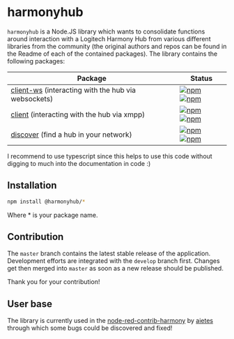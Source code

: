 # harmonyhub
`harmonyhub` is a Node.JS library which wants to consolidate functions around interaction with a Logitech Harmony Hub from various different libraries from the community (the original authors and repos can be found in the Readme of each of the contained packages).
The library contains the following packages:

Package | Status
------------ | -------------
[client-ws](/packages/client-ws) (interacting with the hub via websockets) | [![npm](https://img.shields.io/npm/v/%40harmonyhub/client-ws.svg)](https://npmjs.com/%40harmonyhub%2Fclient-ws) [![npm](https://img.shields.io/npm/dw/%40harmonyhub%2Fclient-ws.svg)](https://npmjs.com/%40harmonyhub%2Fclient-ws)
[client](/packages/client) (interacting with the hub via xmpp) | [![npm](https://img.shields.io/npm/v/%40harmonyhub/client.svg)](https://npmjs.com/%40harmonyhub%2Fclient) [![npm](https://img.shields.io/npm/dw/%40harmonyhub%2Fclient.svg)](https://npmjs.com/%40harmonyhub%2Fclient)
[discover](/packages/discover) (find a hub in your network) | [![npm](https://img.shields.io/npm/v/%40harmonyhub/discover.svg)](https://npmjs.com/%40harmonyhub%2Fdiscover) [![npm](https://img.shields.io/npm/dw/%40harmonyhub%2Fdiscover.svg)](https://npmjs.com/%40harmonyhub%2Fdiscover)

I recommend to use typescript since this helps to use this code without digging to much into the documentation in code :)

## Installation
```bash
npm install @harmonyhub/*
```
Where * is your package name.

## Contribution
The `master` branch contains the latest stable release of the application.
Development efforts are integrated with the `develop` branch first. Changes get then merged into `master` as soon as a new release should be published.

Thank you for your contribution!

## User base
The library is currently used in the [node-red-contrib-harmony](https://github.com/Aietes/node-red-contrib-harmony) by [aietes](https://github.com/Aietes) through which some bugs could be discovered and fixed!
